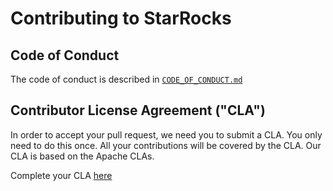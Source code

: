 # Contributing to StarRocks

## Code of Conduct
The code of conduct is described in [`CODE_OF_CONDUCT.md`](CODE_OF_CONDUCT.md)

## Contributor License Agreement ("CLA")

In order to accept your pull request, we need you to submit a CLA. You
only need to do this once. All your contributions will be covered by the CLA.
Our CLA is based on the Apache CLAs.

Complete your CLA [here](https://cla-assistant.io/StarRocks/starrocks)
